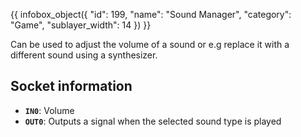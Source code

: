 {{ infobox_object({
	"id": 199,
	"name": "Sound Manager",
	"category": "Game",
	"sublayer_width": 14
}) }}

Can be used to adjust the volume of a sound or e.g replace it with a different sound using a synthesizer.

## Socket information
- **`IN0`**: Volume
- **`OUT0`**: Outputs a signal when the selected sound type is played
